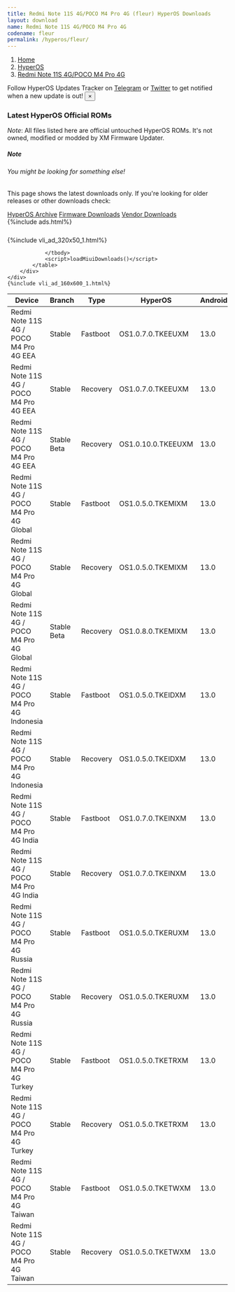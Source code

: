 ```yaml
---
title: Redmi Note 11S 4G/POCO M4 Pro 4G (fleur) HyperOS Downloads
layout: download
name: Redmi Note 11S 4G/POCO M4 Pro 4G
codename: fleur
permalink: /hyperos/fleur/
---
```

<nav aria-label="breadcrumb">
    <ol class="breadcrumb">
        <li class="breadcrumb-item"><a href="/">Home</a></li>
        <li class="breadcrumb-item"><a href="/hyperos/">HyperOS</a></li>
        <li class="breadcrumb-item active" aria-current="page"><a href="/hyperos/fleur/">Redmi Note 11S 4G/POCO M4 Pro 4G</a></li>
    </ol>
</nav>
<div class="alert alert-primary alert-dismissible fade show" role="alert">
    Follow HyperOS Updates Tracker on <a href="https://t.me/MIUIUpdatesTracker" class="alert-link">Telegram</a>
     or <a href="https://twitter.com/MiFwUpdater" class="alert-link">Twitter</a> to get notified when a new update is out!
    <button type="button" class="close" data-dismiss="alert" aria-label="Close">
        <span aria-hidden="true">&times;</span>
    </button>
</div>

### Latest HyperOS Official ROMs
*Note*: All files listed here are official untouched HyperOS ROMs. It's not owned, modified or modded by XM Firmware Updater.
<div class="card">
  <div class="card-body">
    <h5 class="card-title">Note</h5>
    <h6 class="card-subtitle mb-2 text-muted">You might be looking for something else!</h6>
    <p class="card-text">This page shows the latest downloads only.
     If you're looking for older releases or other downloads check:</p>
    <a href="/archive/hyperos/fleur/" class="card-link">HyperOS Archive</a>
    <a href="/firmware/fleur/" class="card-link">Firmware Downloads</a>
    <a href="/vendor/fleur/" class="card-link">Vendor Downloads</a>
  </div>
</div>
{%include ads.html%}
<div class="row justify-content-center">
    <div class="col-10">
        <div class="table-responsive-md" style="margin-top: 25px;">
            {%include vli_ad_320x50_1.html%}
            <table id="miui" class="display dt-responsive nowrap compact table table-striped table-hover table-sm">
                <thead class="thead-dark">
                    <tr>
                        <th data-ref="device">Device</th>
                        <th data-ref="branch">Branch</th>
                        <th data-ref="type">Type</th>
                        <th data-ref="miui">HyperOS</th>
                        <th data-ref="android">Android</th>
                        <th data-ref="size">Size</th>
                        <th data-ref="size">Date</th>
                        <th data-ref="link">Link</th>
                    </tr>
                </thead>
                <tbody>
                <tr><td>Redmi Note 11S 4G / POCO M4 Pro 4G EEA</td><td>Stable</td><td>Fastboot</td><td>OS1.0.7.0.TKEEUXM</td><td>13.0</td><td>5.7 GB</td><td>2024-10-08</td><td><a href="/hyperos/fleur/stable/OS1.0.7.0.TKEEUXM/">Download</a></td></tr>
<tr><td>Redmi Note 11S 4G / POCO M4 Pro 4G EEA</td><td>Stable</td><td>Recovery</td><td>OS1.0.7.0.TKEEUXM</td><td>13.0</td><td>3.8 GB</td><td>2024-10-11</td><td><a href="/hyperos/fleur/stable/OS1.0.7.0.TKEEUXM/">Download</a></td></tr>
<tr><td>Redmi Note 11S 4G / POCO M4 Pro 4G EEA</td><td>Stable Beta</td><td>Recovery</td><td>OS1.0.10.0.TKEEUXM</td><td>13.0</td><td>3.8 GB</td><td>2024-11-27</td><td><a href="/hyperos/fleur/stable beta/OS1.0.10.0.TKEEUXM/">Download</a></td></tr>
<tr><td>Redmi Note 11S 4G / POCO M4 Pro 4G Global</td><td>Stable</td><td>Fastboot</td><td>OS1.0.5.0.TKEMIXM</td><td>13.0</td><td>6.1 GB</td><td>2024-10-08</td><td><a href="/hyperos/fleur/stable/OS1.0.5.0.TKEMIXM/">Download</a></td></tr>
<tr><td>Redmi Note 11S 4G / POCO M4 Pro 4G Global</td><td>Stable</td><td>Recovery</td><td>OS1.0.5.0.TKEMIXM</td><td>13.0</td><td>3.8 GB</td><td>2024-10-16</td><td><a href="/hyperos/fleur/stable/OS1.0.5.0.TKEMIXM/">Download</a></td></tr>
<tr><td>Redmi Note 11S 4G / POCO M4 Pro 4G Global</td><td>Stable Beta</td><td>Recovery</td><td>OS1.0.8.0.TKEMIXM</td><td>13.0</td><td>3.8 GB</td><td>2024-11-25</td><td><a href="/hyperos/fleur/stable beta/OS1.0.8.0.TKEMIXM/">Download</a></td></tr>
<tr><td>Redmi Note 11S 4G / POCO M4 Pro 4G Indonesia</td><td>Stable</td><td>Fastboot</td><td>OS1.0.5.0.TKEIDXM</td><td>13.0</td><td>5.4 GB</td><td>2024-10-09</td><td><a href="/hyperos/fleur/stable/OS1.0.5.0.TKEIDXM/">Download</a></td></tr>
<tr><td>Redmi Note 11S 4G / POCO M4 Pro 4G Indonesia</td><td>Stable</td><td>Recovery</td><td>OS1.0.5.0.TKEIDXM</td><td>13.0</td><td>3.7 GB</td><td>2024-10-23</td><td><a href="/hyperos/fleur/stable/OS1.0.5.0.TKEIDXM/">Download</a></td></tr>
<tr><td>Redmi Note 11S 4G / POCO M4 Pro 4G India</td><td>Stable</td><td>Fastboot</td><td>OS1.0.7.0.TKEINXM</td><td>13.0</td><td>5.0 GB</td><td>2024-10-09</td><td><a href="/hyperos/fleur/stable/OS1.0.7.0.TKEINXM/">Download</a></td></tr>
<tr><td>Redmi Note 11S 4G / POCO M4 Pro 4G India</td><td>Stable</td><td>Recovery</td><td>OS1.0.7.0.TKEINXM</td><td>13.0</td><td>3.7 GB</td><td>2024-10-17</td><td><a href="/hyperos/fleur/stable/OS1.0.7.0.TKEINXM/">Download</a></td></tr>
<tr><td>Redmi Note 11S 4G / POCO M4 Pro 4G Russia</td><td>Stable</td><td>Fastboot</td><td>OS1.0.5.0.TKERUXM</td><td>13.0</td><td>5.7 GB</td><td>2024-10-14</td><td><a href="/hyperos/fleur/stable/OS1.0.5.0.TKERUXM/">Download</a></td></tr>
<tr><td>Redmi Note 11S 4G / POCO M4 Pro 4G Russia</td><td>Stable</td><td>Recovery</td><td>OS1.0.5.0.TKERUXM</td><td>13.0</td><td>3.7 GB</td><td>2024-10-23</td><td><a href="/hyperos/fleur/stable/OS1.0.5.0.TKERUXM/">Download</a></td></tr>
<tr><td>Redmi Note 11S 4G / POCO M4 Pro 4G Turkey</td><td>Stable</td><td>Fastboot</td><td>OS1.0.5.0.TKETRXM</td><td>13.0</td><td>5.4 GB</td><td>2024-10-14</td><td><a href="/hyperos/fleur/stable/OS1.0.5.0.TKETRXM/">Download</a></td></tr>
<tr><td>Redmi Note 11S 4G / POCO M4 Pro 4G Turkey</td><td>Stable</td><td>Recovery</td><td>OS1.0.5.0.TKETRXM</td><td>13.0</td><td>3.7 GB</td><td>2024-10-25</td><td><a href="/hyperos/fleur/stable/OS1.0.5.0.TKETRXM/">Download</a></td></tr>
<tr><td>Redmi Note 11S 4G / POCO M4 Pro 4G Taiwan</td><td>Stable</td><td>Fastboot</td><td>OS1.0.5.0.TKETWXM</td><td>13.0</td><td>5.2 GB</td><td>2024-10-14</td><td><a href="/hyperos/fleur/stable/OS1.0.5.0.TKETWXM/">Download</a></td></tr>
<tr><td>Redmi Note 11S 4G / POCO M4 Pro 4G Taiwan</td><td>Stable</td><td>Recovery</td><td>OS1.0.5.0.TKETWXM</td><td>13.0</td><td>3.7 GB</td><td>2024-10-25</td><td><a href="/hyperos/fleur/stable/OS1.0.5.0.TKETWXM/">Download</a></td></tr>

                </tbody>
                <script>loadMiuiDownloads()</script>
            </table>
        </div>
    </div>
    {%include vli_ad_160x600_1.html%}
</div>
